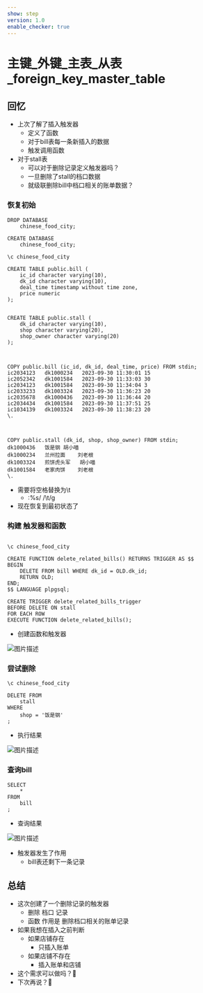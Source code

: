 ```yaml
---
show: step
version: 1.0
enable_checker: true
---
```


#    主键_外键_主表_从表_foreign_key_master_table       
 
##  回忆

- 上次了解了插入触发器
	- 定义了函数
	- 对于bill表每一条新插入的数据
	- 触发调用函数
- 对于stall表
	- 可以对于删除记录定义触发器吗？
	- 一旦删除了stall的档口数据
	- 就级联删除bill中档口相关的账单数据？

### 恢复初始


```
DROP DATABASE 
	chinese_food_city;

CREATE DATABASE
	chinese_food_city;
	
\c chinese_food_city

CREATE TABLE public.bill (
    ic_id character varying(10),
    dk_id character varying(10),
    deal_time timestamp without time zone,
    price numeric
);


CREATE TABLE public.stall (
    dk_id character varying(10),
    shop character varying(20),
    shop_owner character varying(20)
);



COPY public.bill (ic_id, dk_id, deal_time, price) FROM stdin;
ic2034123	dk1000234	2023-09-30 11:30:01	15
ic2052342	dk1001584	2023-09-30 11:33:03	30
ic2034123	dk1001584	2023-09-30 11:34:04	3
ic2033233	dk1003324	2023-09-30 11:36:23	20
ic2035678	dk1000436	2023-09-30 11:36:44	20
ic2034434	dk1001584	2023-09-30 11:37:51	25
ic1034139	dk1003324	2023-09-30 11:38:23	20
\.



COPY public.stall (dk_id, shop, shop_owner) FROM stdin;
dk1000436	饭是钢	胡小喵
dk1000234	兰州拉面	刘老根
dk1003324	煎饼虎头军	胡小喵
dk1001584	老家肉饼	刘老根
\.

```

- 需要将空格替换为\t	
	- :%s/    /\t/g
- 现在恢复到最初状态了

### 构建 触发器和函数

```

\c chinese_food_city

CREATE FUNCTION delete_related_bills() RETURNS TRIGGER AS $$
BEGIN
    DELETE FROM bill WHERE dk_id = OLD.dk_id;
    RETURN OLD;
END;
$$ LANGUAGE plpgsql;
 
CREATE TRIGGER delete_related_bills_trigger
BEFORE DELETE ON stall
FOR EACH ROW
EXECUTE FUNCTION delete_related_bills();

```

- 创建函数和触发器

![图片描述](https://doc.shiyanlou.com/courses/uid1190679-20231006-1696561299677)

### 尝试删除

```
\c chinese_food_city

DELETE FROM
    stall
WHERE
    shop = '饭是钢'
;
```

- 执行结果

![图片描述](https://doc.shiyanlou.com/courses/uid1190679-20231006-1696563031583)

### 查询bill

```
SELECT
	*
FROM
	bill
;
```

- 查询结果

![图片描述](https://doc.shiyanlou.com/courses/uid1190679-20231006-1696563113215)

- 触发器发生了作用
	- bill表还剩下一条记录

##  总结

- 这次创建了一个删除记录的触发器
	- 删除 档口 记录
	- 函数 作用是 删除档口相关的账单记录
- 如果我想在插入之前判断
	- 如果店铺存在 
		- 只插入账单
	- 如果店铺不存在
		- 插入账单和店铺 
- 这个需求可以做吗？🤔
- 下次再说？👋

